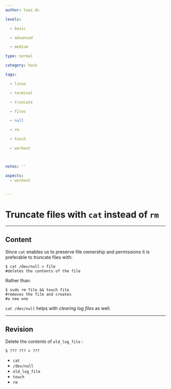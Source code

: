 ```yaml
---
author: tuwi.dc

levels:

  - basic

  - advanced

  - medium

type: normal

category: hack

tags:

  - linux

  - terminal

  - truncate

  - files

  - null

  - rm

  - touch

  - workout



notes: ''

aspects:
  - workout


---
```


# Truncate files with `cat` instead of `rm`

---
## Content

Since `cat` enables us to preserve file ownership and permissions it is preferable to truncate files with:
```
$ cat /dev/null > file
#deletes the contents of the file
```

Rather than:

```
$ sudo rm file && touch file
#removes the file and creates
#a new one
```
`cat /dev/null` helps with *clearing log files* as well.

---
## Revision

Delete the *contents* of `old_log_file` :
```
$ ??? ??? > ???
```

* `cat`
* `/dev/null`
* `old_log_file`
* `touch`
* `rm`

 
